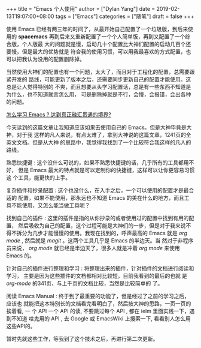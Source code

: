 +++title = "Emacs 个人使用"author = ["Dylan Yang"]date = 2019-02-13T19:07:00+08:00tags = ["Emacs"]categories = ["随笔"]draft = false+++使用 Emacs 已经有两三年的时间了，从最开始自己配置了一个垃圾版，到后来使用的**spacemacs** 再到后来又重新配置了一个个人简单版，再到又配置了一个综合版，个人版最大的问题就是慢，启动几十个配置比大神们配置的启动几百个还要慢，但是最大的优势就是符合我的使用习惯，可以用我最喜欢的方式配置，也可以把我认为没用的配置删除掉。当然使用大神们的配置也有一个问题，太大了，而且对于工程化的配置，总需要跟紧开发的路线，可能更新了版本之后，还需要同步更新自己的配置才能使用。这总是让人觉得特别的不爽，而且想要从头学习配置话，总是有一些东西不知道是为什么，也不知道就言怎么用，可是删除掉就是不行，会慢，会报错，会出各种的问题。[怎么学习 Emacs ? 达到真正融汇贯通的境界?](https://www.jianshu.com/p/e952cd0ad48b)今天读到的这篇文章让我知道应该如果去使用自己的 Emacs。但是大神毕竟是大神，对于我这样的凡人来说，有点太难了，拿到大神说的这篇文章，1241页的全英文文档。但是从大神的思路中，我觉得我找到了一个比较符合我这样的凡人的路线。熟悉快捷键: 这个没什么可说的，如果不熟悉快捷键的话，几乎所有的工具都用不好，    但是 Emacs 最大的特点就是可以定制你的快捷键，这样可以让你更容易习惯这    个工具，能更快的上手。复杂插件和抄录配置: 这个也没什么，在入手之后，一个可以使用的配置才是最合适的    配置，如果不能使用，那永远也不知道 Emacs 的美在什么的地方，而且工    具不能使用，又怎么能当做工具呢？找到自己的插件: 这里的插件是指的从你抄录的或者使用过的配置中找到有用的配置，    然后吸收为自己的配置，这个过程可能是大神们的一步，但是对于我来说不    得不拆分为几步才能慢慢的使用。我现在找到的，呼声最高的 Emacs 就是    _org mode_ , 然后就是 _magit_ 。这两个工具几乎是 Emacs 的半边天。当    然对于非程序员来说， _org mode_ 就已经是半边天了，很多人就是冲着    _org mode_ 来使用 Emacs 的。针对自己的插件进行整理和学习: 将整理出来的插件，针对插件的文档进行阅读和学习，    主要是因为这些插件的文档都相对比较短，目前我看到的最后的也就    是 _org-mode_ 的341页，与上千页的文档比较，当然是比较简单的    了。阅读 Emacs Manual: 终于到了最重要的功能了，但是经过了之前的学习之后，应该也    就能把这本特别长的文档看完看明白了，然后按大神的思路，一页一页的挨着看, 一    个 API 一个 API 的读, 不要跳过每个 API , 都在 ielm 里面实践一下，遇到不知道    啥鬼用的 API , 去 Google 或 EmacsWiki 上搜索一下, 看看别人怎么用这些API的。暂时先就这些工作，等我到了这个技术之后，再进行第二次更新。